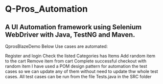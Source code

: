 # Q-Pros_Automation
A UI Automation framework using Selenium WebDriver with Java, TestNG and Maven.
-------------------------------------------------------------------------------
QprosBlazeDemo
Below Use cases are automated:

Register and login
Check the listed Categories has Items
Add random item to the cart
Remove item from cart
Complete successful checkout with random item
I have used a POM design pattern for automation the test cases so we can update any of them without need to update thw whole test cases. All test cases can be run from the file Tests.java in the SRC folder
